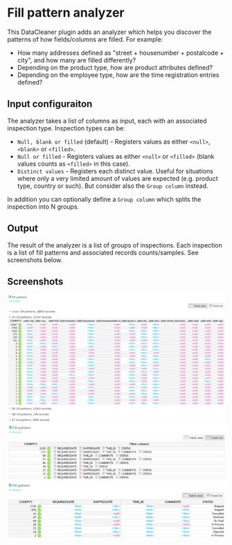 # Fill pattern analyzer

This DataCleaner plugin adds an analyzer which helps you discover the patterns of how fields/columns are filled. For example: 

 * How many addresses defined as "street + housenumber + postalcode + city", and how many are filled differently?
 * Depending on the product type, how are product attributes defined?
 * Depending on the employee type, how are the time registration entries defined?

## Input configuraiton

The analyzer takes a list of columns as input, each with an associated inspection type. Inspection types can be:

 * `Null, blank or filled` (default) - Registers values as either `<null>`, `<blank>` or `<filled>`.
 * `Null or filled` - Registers values as either `<null>` or `<filled>` (blank values counts as `<filled>` in this case).
 * `Distinct values` - Registers each distinct value. Useful for situations where only a very limited amount of values are expected (e.g. product type, country or such). But consider also the `Group column` instead.

In addition you can optionally define a `Group column` which splits the inspection into N groups.

## Output

The result of the analyzer is a list of groups of inspections. Each inspection is a list of fill patterns and associated records counts/samples. See screenshots below.

## Screenshots

![Screenshot - OpenStreetMap (OSM) analysis example](examples/screenshot_osm_address_analysis.png "Screenshot - OpenStreetMap (OSM) analysis example")
![Screenshot - List view](examples/screenshot_listview.png "Screenshot - List view")
![Screenshot - Table view](examples/screenshot_tableview.png "Screenshot - Table view")
